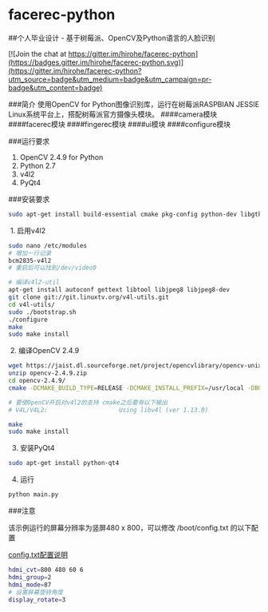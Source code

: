 # facerec-python
##个人毕业设计 - 基于树莓派、OpenCV及Python语言的人脸识别

[![Join the chat at https://gitter.im/hirohe/facerec-python](https://badges.gitter.im/hirohe/facerec-python.svg)](https://gitter.im/hirohe/facerec-python?utm_source=badge&utm_medium=badge&utm_campaign=pr-badge&utm_content=badge)

###简介
  使用OpenCV for Python图像识别库，运行在树莓派RASPBIAN JESSIE Linux系统平台上，搭配树莓派官方摄像头模块。
####camera模块
####facerec模块
####fingerec模块
####ui模块
####configure模块
  
###运行要求
  1. OpenCV 2.4.9 for Python
  2. Python 2.7
  3. v4l2
  4. PyQt4
  
###安装要求

  ```bash
  sudo apt-get install build-essential cmake pkg-config python-dev libgtk2.0-dev libgtk2.0 zlib1g-dev libpng-dev libjpeg-dev libtiff-dev libjasper-dev libavcodec-dev swig unzip
  ```

  1. 启用v4l2
  ```bash
  sudo nano /etc/modules
  # 增加一行记录
  bcm2835-v4l2
  # 重启后可以找到/dev/video0
  
  # 编译v4l2-util
  apt-get install autoconf gettext libtool libjpeg8 libjpeg8-dev
  git clone git://git.linuxtv.org/v4l-utils.git
  cd v4l-utils/
  sudo ./bootstrap.sh
  ./configure
  make
  sudo make install
  ```
 
  2. 编译OpenCV 2.4.9
 
  ```bash
  wget https://jaist.dl.sourceforge.net/project/opencvlibrary/opencv-unix/2.4.9/opencv-2.4.9.zip
  unzip opencv-2.4.9.zip
  cd opencv-2.4.9/
  cmake -DCMAKE_BUILD_TYPE=RELEASE -DCMAKE_INSTALL_PREFIX=/usr/local -DBUILD_PERF_TESTS=OFF -DBUILD_opencv_gpu=OFF -DBUILD_opencv_ocl=OFF
  
  # 要使OpenCV开启对v4l2的支持 cmake之后要有以下输出
  # V4L/V4L2:                    Using libv4l (ver 1.13.0)
  
  make
  sudo make install
  ```
  
  3. 安装PyQt4
  ```bash
  sudo apt-get install python-qt4
  ```
  
  4. 运行
  ```bash
  python main.py
  ```
  
###注意
  
  该示例运行的屏幕分辨率为竖屏480 x 800，可以修改 /boot/config.txt 的以下配置
  
  [config.txt配置说明](https://www.raspberrypi.org/documentation/configuration/config-txt.md)
  ```bash
  hdmi_cvt=800 480 60 6
  hdmi_group=2
  hdmi_mode=87
  # 设置屏幕旋转角度
  display_rotate=3
  ```